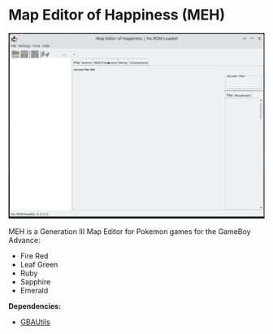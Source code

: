 # Map Editor of Happiness (MEH)

![MEH_mainScreen](resources/MEH_main_screen.png)

MEH is a Generation III Map Editor for Pokemon games for the GameBoy Advance:
- Fire Red
- Leaf Green
- Ruby
- Sapphire
- Emerald

**Dependencies:**

* [GBAUtils](https://github.com/shinyquagsire23/GBAUtils)